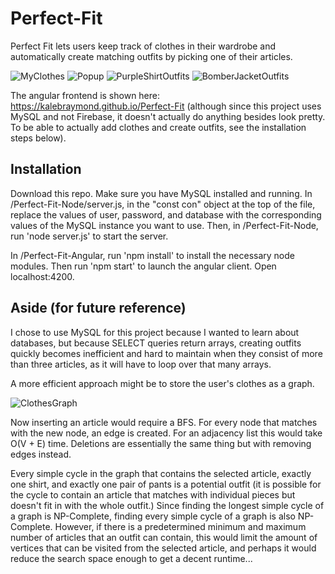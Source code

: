 # Perfect-Fit

Perfect Fit lets users keep track of clothes in their wardrobe and automatically create matching outfits by picking one of their articles.  

![MyClothes](https://i.imgur.com/kvIRQRJ.png)
![Popup](https://i.imgur.com/G7V832L.png)
![PurpleShirtOutfits](https://i.imgur.com/gLda71w.png)
![BomberJacketOutfits](https://i.imgur.com/QNkltZa.png)

The angular frontend is shown here: https://kalebraymond.github.io/Perfect-Fit (although since this project uses MySQL and not Firebase, it doesn't actually do anything besides look pretty. To be able to actually add clothes and create outfits, see the installation steps below).

## Installation

Download this repo. Make sure you have MySQL installed and running.  In /Perfect-Fit-Node/server.js, in the "const con" object at the top of the file, replace the values of user, password, and database with the corresponding values of the MySQL instance you want to use. Then, in /Perfect-Fit-Node, run 'node server.js' to start the server.

In /Perfect-Fit-Angular, run 'npm install' to install the necessary node modules. Then run 'npm start' to launch the angular client. Open localhost:4200.


## Aside (for future reference)

I chose to use MySQL for this project because I wanted to learn about databases, but because SELECT queries return arrays, creating outfits quickly becomes inefficient and hard to maintain when they consist of more than three articles, as it will have to loop over that many arrays.

A more efficient approach might be to store the user's clothes as a graph. 

![ClothesGraph](https://i.imgur.com/gGfzfs0.png "Please ignore the accidental pentagram lol")

Now inserting an article would require a BFS. For every node that matches with the new node, an edge is created. For an adjacency list this would take O(V + E) time. Deletions are essentially the same thing but with removing edges instead.

Every simple cycle in the graph that contains the selected article, exactly one shirt, and exactly one pair of pants is a potential outfit (it is possible for the cycle to contain an article that matches with individual pieces but doesn't fit in with the whole outfit.) Since finding the longest simple cycle of a graph is NP-Complete, finding every simple cycle of a graph is also NP-Complete. However, if there is a predetermined minimum and maximum number of articles that an outfit can contain, this would limit the amount of vertices that can be visited from the selected article, and perhaps it would reduce the search space enough to get a decent runtime...
